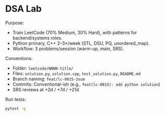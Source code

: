 # DSA Lab

Purpose:
- Train LeetCode (70% Medium, 30% Hard), with patterns for backend/systems roles.
- Python primary, C++ 2–3×/week (STL, DSU, PQ, unordered_map).
- Workflow: 3 problems/session (warm-up, main, SRS).

Conventions:
- Folder: `leetcode/NNNN-title/`
- Files: `solution.py`, `solution.cpp`, `test_solution.py`, `README.md`
- Branch naming: `feat/lc-0015-3sum`
- Commits: Conventional-ish (e.g., `feat(lc-0015): add python solution`)
- SRS reviews at +2d / +7d / +21d

Run tests:
```bash
pytest -q
